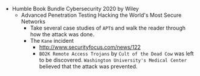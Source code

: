 - Humble Book Bundle Cybersecurity 2020 by Wiley
  - Advanced Penetration Testing Hacking the World's Most Secure Networks
    - Take several case studies of `APT`s and walk the reader through how the attack was done.
    - The `Kane` incident 
      - <http://www.securityfocus.com/news/122>
      - `BO2K Remote Access Trojans` by `Cult of the Dead Cow` was left to be discovered. `Washington University's Medical Center` believed that the attack was prevented. 